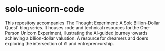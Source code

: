 # solo-unicorn-code
This repository accompanies 'The Thought Experiment: A Solo Billion-Dollar Quest' blog series. It houses code and technical resources for the One-Person Unicorn Experiment, illustrating the AI-guided journey towards achieving a billion-dollar valuation. A resource for dreamers and doers exploring the intersection of AI and entrepreneurship.
